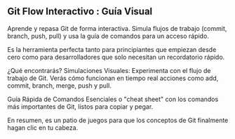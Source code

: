 ## Git Flow Interactivo : Guía Visual
Aprende y repasa Git de forma interactiva. Simula flujos de trabajo (commit, branch, push, pull) y usa la guía de comandos para un acceso rápido.

Es la herramienta perfecta tanto para principiantes que empiezan desde cero como para desarrolladores que solo necesitan un recordatorio rápido.

¿Qué encontrarás?
Simulaciones Visuales: Experimenta con el flujo de trabajo de Git. Verás cómo funcionan en tiempo real acciones como add, commit, branch, merge, push y pull.

Guía Rápida de Comandos Esenciales o "cheat sheet" con los comandos más importantes de Git, listos para copiar y pegar.

En resumen, es un patio de juegos para que los conceptos de Git finalmente hagan clic en tu cabeza.
